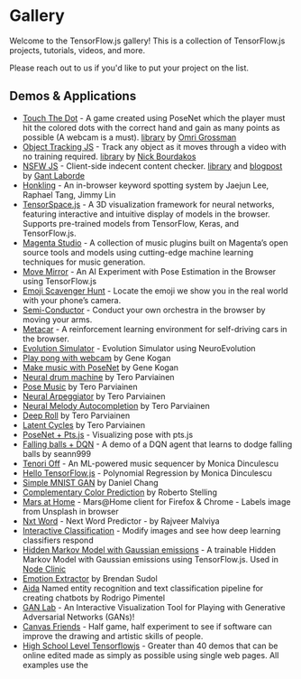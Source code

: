 # Gallery

Welcome to the TensorFlow.js gallery! This is a collection of TensorFlow.js projects, tutorials, videos, and more.

Please reach out to us if you'd like to put your project on the list.

## Demos & Applications

- [Touch The Dot](http://touch-the-dot.herokuapp.com/) - A game created using PoseNet which the player must hit the colored dots with the correct hand and gain as many points as possible (A webcam is a must). [library](https://github.com/OmriGM/body-pose-beat-game) by [Omri Grossman](http://github.com/OmriGM)
- [Object Tracking JS](https://cp4ms.csb.app/) - Track any object as it moves through a video with no training required. [library](https://github.com/cloud-annotations/object-tracking-js) by [Nick Bourdakos](http://github.com/bourdakos1)
- [NSFW JS](https://nsfwjs.com/) - Client-side indecent content checker. [library](https://github.com/infinitered/nsfwjs) and [blogpost](https://shift.infinite.red/avoid-nightmares-nsfw-js-ab7b176978b1) by [Gant Laborde](http://gantlaborde.com/)
- [Honkling](https://castorini.github.io/honkling/) - An in-browser keyword spotting system by Jaejun Lee, Raphael Tang, Jimmy Lin
- [TensorSpace.js](https://github.com/tensorspace-team/tensorspace) - A 3D visualization framework for neural networks, featuring interactive and intuitive display of models in the browser. Supports pre-trained models from TensorFlow, Keras, and TensorFlow.js.
- [Magenta Studio](https://magenta.tensorflow.org/studio) - A collection of music plugins built on Magenta’s open source tools and models using cutting-edge machine learning techniques for music generation.
- [Move Mirror](https://experiments.withgoogle.com/collection/ai/move-mirror/view) - An AI Experiment with Pose Estimation in the Browser using TensorFlow.js
- [Emoji Scavenger Hunt](https://emojiscavengerhunt.withgoogle.com/) - Locate the emoji we show you in the real world with your phone’s camera.
- [Semi-Conductor](https://semiconductor.withgoogle.com/) - Conduct your own orchestra in the browser by moving your arms.
- [Metacar](https://www.metacar-project.com/) - A reinforcement learning environment for self-driving cars in the browser.
- [Evolution Simulator](https://github.com/adityathebe/evolutionSimulator) - Evolution Simulator using NeuroEvolution
- [Play pong with webcam](https://ml4a.github.io/demos/tfjs/regression-pong.html) by Gene Kogan
- [Make music with PoseNet](https://ml4a.github.io/demos/tfjs/posenet-music.html) by Gene Kogan
- [Neural drum machine](https://codepen.io/teropa/pen/JLjXGK) by Tero Parviainen
- [Pose Music](https://codepen.io/teropa/pen/QxLrMp) by Tero Parviainen
- [Neural Arpeggiator](https://codepen.io/teropa/pen/ddqEwj) by Tero Parviainen
- [Neural Melody Autocompletion](https://codepen.io/teropa/pen/gvwwZL) by Tero Parviainen
- [Deep Roll](https://codepen.io/teropa/pen/zpbLOj) by Tero Parviainen
- [Latent Cycles](https://codepen.io/teropa/pen/rdoPbG) by Tero Parviainen
- [PoseNet + Pts.js](https://github.com/williamngan/pts/tree/master/demo/more/tfjs_posenet) - Visualizing pose with pts.js
- [Falling balls + DQN](http://web.sfc.keio.ac.jp/~t15704yn/falling/index.html) - A demo of a DQN agent that learns to dodge falling balls by seann999
- [Tenori Off](https://tenori-off.glitch.me/) - An ML-powered music sequencer by Monica Dinculescu
- [Hello TensorFlow.js](https://hello-tensorflow.glitch.me/) - Polynomial Regression by Monica Dinculescu
- [Simple MNIST GAN](https://mwdchang.github.io/tfjs-gan/) by Daniel Chang
- [Complementary Color Prediction](http://stelling.cc/complementary-color-prediction/) by Roberto Stelling
- [Mars at Home](https://github.com/MarsAtHome/marsjs) - Mars@Home client for Firefox & Chrome - Labels image from Unsplash in browser
- [Nxt Word](https://github.com/rajveermalviya/language-modeling) - Next Word Predictor - by Rajveer Malviya
- [Interactive Classification](https://github.com/poloclub/interactive-classification) - Modify images and see how deep learning classifiers respond
- [Hidden Markov Model with Gaussian emissions](https://github.com/nearform/node-hidden-markov-model-tf) - A trainable Hidden Markov Model with Gaussian emissions using TensorFlow.js. Used in [Node Clinic](https://clinicjs.org/blog/clinic-doctor-just-got-more-advanced-with-tensorflow-js/)
- [Emotion Extractor](https://brendansudol.com/faces/) by Brendan Sudol
- [Aida](https://aida.dor.ai/) Named entity recognition and text classification pipeline for creating chatbots by Rodrigo Pimentel
- [GAN Lab](https://poloclub.github.io/ganlab/) - An Interactive Visualization Tool for Playing with Generative Adversarial Networks (GANs)!
- [Canvas Friends](https://www.y8.com/games/canvas_friends) - Half game, half experiment to see if software can improve the drawing and artistic skills of people.
- [High School Level Tensorflowjs](http://rocksetta.com/tensorflowjs/) - Greater than 40 demos that can be online edited made as simply as possible using single web pages. All examples use the [<script src="https://cdn.jsdelivr.net/npm/@tensorflow/tfjs">](https://cdn.jsdelivr.net/npm/@tensorflow/tfjs@latest/dist/tf.js) specific version tag so the pages always work and no installation is needed - By Jeremy Ellis.
- [Gboard Physical Handwriting Version](https://landing.google.co.jp/tegaki/) - You can input a character by drawing it on your keyboard.
- [AICAMCAM](https://aicamcam.github.io) - A browser-based webcam video recording service with people/dog/cat detection functionality.
- [trynottolaugh](http://trynottolaugh.net) - Try not to laugh game with face landmark detection if you laugh during video you lose!
- [Neuroglancer](https://github.com/google/neuroglancer) - A browser-based app for examining 3D volumetric neuroimaging data.
- [Chester Radiology Assistant](https://mlmed.org/tools/xray) - A web-based tool for diagnosing chest x-ray images.
- [Membrane](https://membrane.today) - An interactive audiovisual tone mirror that responds to nose movement, by Ashlin Aronin.
- [MedSeg](https://www.medseg.ai) - Online interactive segmentation tool for radiological images.

## Tutorials

These tutorials augment the [official tutorials](https://js.tensorflow.org/tutorials/).

- [Using TensorFlow.js to train a "Rock-Paper-Scissors" model](https://heartbeat.fritz.ai/using-tensorflow-js-to-train-a-rock-paper-scissors-model-b5f393b548eb) by [Gant Laborde](http://gantlaborde.com/)
- [A gentle introduction to TensorFlow.js](https://medium.com/tensorflow/a-gentle-introduction-to-tensorflow-js-dba2e5257702) by Zaid Alyafeai
- [Train a model in tf.keras with Colab, and run it in the browser with TensorFlow.js](https://medium.com/tensorflow/train-on-google-colab-and-run-on-the-browser-a-case-study-8a45f9b1474e) by Zaid Alyafeai
- [Python Programming - Deep learning in the browser with TensorFlow.js](https://pythonprogramming.net/deep-learning-browser-introduction-tensorflowjs/) by Harrison Kinsley
- [Basic Tutorial with TensorFlow.js: Linear Regression](https://medium.com/@tristansokol/basic-tutorial-with-tensorflow-js-linear-regression-aa68b16e5b8e) by Tristan Sokol

## Video tutorials
- [Beginning Machine Learning with TensorFlow.js](https://academy.infinite.red/p/beginning-machine-learning-with-tensorflow-js)
- [The Coding Train - TensorFlow.js Introduction](https://www.youtube.com/playlist?list=PLRqwX-V7Uu6YIeVA3dNxbR9PYj4wV31oQ)
- [The Coding Train - TensorFlow.js Color Classifier](https://www.youtube.com/playlist?list=PLRqwX-V7Uu6bmMRCIoTi72aNWHo7epX4L)
- [Siraj Raval - TensorFlow.js Explained](https://www.youtube.com/watch?v=Nc8kZABv-KE)
- [Siraj Raval - Financial Forecasting using TensorFlow.js](https://www.youtube.com/watch?v=5Uw1iSwvHH8)
- [Siraj Raval - Webcam tracking with TensorFlow.js](https://www.youtube.com/watch?v=9KqNk5keyCc)
- [Angular Firebase - TensorFlow.js Quickstart](https://www.youtube.com/watch?v=Y_XM3Bu-4yc)

## Talks
- [TensorFlow dev summit](https://www.youtube.com/watch?v=YB-kfeNIPCE) - Official TensorFlow.js launch
- [Google I/O, Node.js binding launch](https://www.youtube.com/watch?v=OmofOvMApTU) - Official TensorFlow.js + Node.js launch
- [Deep Learning in JS - Ashi Krishnan - JSConf EU 2018](https://www.youtube.com/watch?v=SV-cgdobtTA)

## Blog posts
- [Move Mirror](https://medium.com/tensorflow/move-mirror-an-ai-experiment-with-pose-estimation-in-the-browser-using-tensorflow-js-2f7b769f9b23?linkId=54484629) - An AI Experiment with Pose Estimation in the Browser using TensorFlow.js
- [Abstract art with ML](https://janhuenermann.com/blog/abstract-art-with-ml) by Jan Huenermann
- [Deep Overwatch with TensorFlow.js](https://medium.com/@farzatv/deepoverwatch-combining-tensorflow-js-overwatch-computer-vision-and-music-1a84d4598bc0) -  combining TensorFlow.js, Overwatch, Computer Vision, and Music by Farza
- [Real-time Human Pose Estimation in the Browser with TensorFlow.js](https://medium.com/tensorflow/real-time-human-pose-estimation-in-the-browser-with-tensorflow-js-7dd0bc881cd5) by Dan Oved
- [Getting Started with TensorFlow.js](https://medium.com/tensorflow/getting-started-with-tensorflow-js-50f6783489b2) by Laurence Moroney
- [Introducing TensorFlow.js](https://medium.com/tensorflow/introducing-tensorflow-js-machine-learning-in-javascript-bf3eab376db) by Josh Gordon and Sara Robinson
- [Solving the Chrome T-Rex Game with Neural Networks, Genetic Algorithms and TensorFlow.js (Chinese: 前端人工智能？TensorFlow.js 学会游戏通关)](https://zhuanlan.zhihu.com/p/35451395) by [@MagicCube](https://github.com/MagicCube)
- [A look at how we built the Emoji Scavenger Hunt using TensorFlow.js](https://medium.com/tensorflow/a-look-at-how-we-built-the-emoji-scavenger-hunt-using-tensorflow-js-3d760a7ebfe6) by Jacques Bruwer, JK Kafalas, and Shuhei Iitsuka from Google Brand Studio

## Notebooks
- [Introduction to TensorFlow.js](https://beta.observablehq.com/@nsthorat/introduction-to-deeplearn-js) by Nikhil Thorat
- [How to build a Teachable Machine](https://beta.observablehq.com/@nsthorat/how-to-build-a-teachable-machine-with-tensorflow-js) by Nikhil Thorat
- [Smoothgrad in TensorFlow.js](https://beta.observablehq.com/@aman-tiwari/smoothgrad-in-tensorflow-js?linkId=53020429) by Aman Tiwari
- [Visualizing training using TensorFlow.js + MLB data](https://beta.observablehq.com/@nkreeger/visualizing-ml-training-using-tensorflow-js-and-baseball-d) by Nick Kreeger
- [Animation CPPNs](https://beta.observablehq.com/@emilyreif/animation-with-cppns) -  by Emily Reif

## Libraries using TensorFlow.js

- [ML5](https://ml5js.org/) - Friendly machine learning for the web
- [magenta.js](https://magenta.tensorflow.org/js) - Music and Art Generation with Machine Intelligence in the Browser.
- [Handsfree.js](https://github.com/handsfreejs/handsfree) - A library for adding face-controlled pointers to your site.
- [Handtrack.js](https://github.com/victordibia/handtrack.js) - A library for real-time hand detection directly in the browser.
- [face-api.js](https://github.com/justadudewhohacks/face-api.js) - A JavaScript API for face detection and face recognition in the browser.
- [machinelearn.js](https://github.com/machinelearnjs/machinelearnjs) - A general machine learning library like ScikitLearn directly in the Browser and Node.
- [TensorFlow.js GPU-accelerated t-SNE](https://github.com/tensorflow/tfjs-tsne) - A linear t-SNE for the web.
- [Pipcook](https://github.com/alibaba/pipcook) - A front-end algorithm framework to create a ML pipeline based on tfjs-node, which is similar to TFX but in JS.
